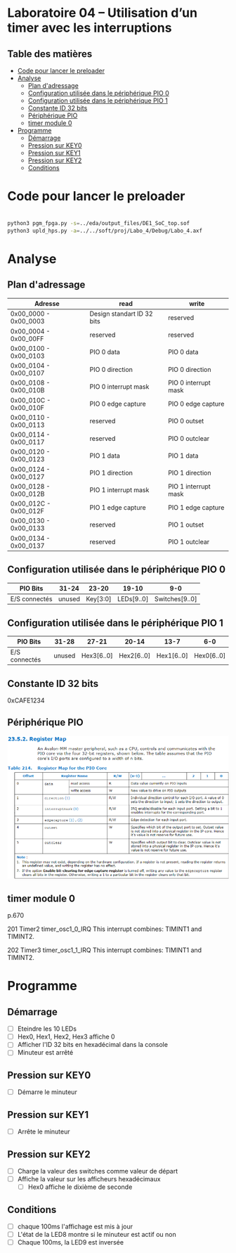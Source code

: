 # Laboratoire 04 – Utilisation d’un timer avec les interruptions <!-- omit in toc -->

## Table des matières

- [Code pour lancer le preloader](#code-pour-lancer-le-preloader)
- [Analyse](#analyse)
  - [Plan d'adressage](#plan-dadressage)
  - [Configuration utilisée dans le périphérique PIO 0](#configuration-utilisée-dans-le-périphérique-pio-0)
  - [Configuration utilisée dans le périphérique PIO 1](#configuration-utilisée-dans-le-périphérique-pio-1)
  - [Constante ID 32 bits](#constante-id-32-bits)
  - [Périphérique PIO](#périphérique-pio)
  - [timer module 0](#timer-module-0)
- [Programme](#programme)
  - [Démarrage](#démarrage)
  - [Pression sur KEY0](#pression-sur-key0)
  - [Pression sur KEY1](#pression-sur-key1)
  - [Pression sur KEY2](#pression-sur-key2)
  - [Conditions](#conditions)

# Code pour lancer le preloader

```bash

python3 pgm_fpga.py -s=../eda/output_files/DE1_SoC_top.sof
python3 upld_hps.py -a=../../soft/proj/Labo_4/Debug/Labo_4.axf

```


# Analyse

## Plan d'adressage

| Adresse               | read                       | write                |
| --------------------- | -------------------------- | -------------------- |
| 0x00_0000 - 0x00_0003 | Design standart ID 32 bits | reserved             |
| 0x00_0004 - 0x00_00FF | reserved                   | reserved             |
| 0x00_0100 - 0x00_0103 | PIO 0 data                 | PIO 0 data           |
| 0x00_0104 - 0x00_0107 | PIO 0 direction            | PIO 0 direction      |
| 0x00_0108 - 0x00_010B | PIO 0 interrupt mask       | PIO 0 interrupt mask |
| 0x00_010C - 0x00_010F | PIO 0 edge capture         | PIO 0 edge capture   |
| 0x00_0110 - 0x00_0113 | reserved                   | PIO 0 outset         |
| 0x00_0114 - 0x00_0117 | reserved                   | PIO 0 outclear       |
| 0x00_0120 - 0x00_0123 | PIO 1 data                 | PIO 1 data           |
| 0x00_0124 - 0x00_0127 | PIO 1 direction            | PIO 1 direction      |
| 0x00_0128 - 0x00_012B | PIO 1 interrupt mask       | PIO 1 interrupt mask |
| 0x00_012C - 0x00_012F | PIO 1 edge capture         | PIO 1 edge capture   |
| 0x00_0130 - 0x00_0133 | reserved                   | PIO 1 outset         |
| 0x00_0134 - 0x00_0137 | reserved                   | PIO 1 outclear       |

## Configuration utilisée dans le périphérique PIO 0

| PIO Bits      | 31-24  | 23-20    | 19-10      | 9-0            |
| ------------- | ------ | -------- | ---------- | -------------- |
| E/S connectés | unused | Key[3:0] | LEDs[9..0] | Switches[9..0] |

## Configuration utilisée dans le périphérique PIO 1

| PIO Bits      | 31-28  | 27-21      | 20-14      | 13-7       | 6-0        |
| ------------- | ------ | ---------- | ---------- | ---------- | ---------- |
| E/S connectés | unused | Hex3[6..0] | Hex2[6..0] | Hex1[6..0] | Hex0[6..0] |

## Constante ID 32 bits 

0xCAFE1234	

## Périphérique PIO

![Register Map PIO](img/Register%20Map%20PIO.png)

## timer module 0

p.670

201 Timer2 
timer_osc1_0_IRQ This interrupt combines: TIMINT1 and TIMINT2.

202 Timer3 
timer_osc1_1_IRQ This interrupt combines: TIMINT1 and TIMINT2.


# Programme

## Démarrage

- [ ] Eteindre les 10 LEDs
- [ ] Hex0, Hex1, Hex2, Hex3 affiche 0
- [ ] Afficher l'ID 32 bits en hexadécimal dans la console
- [ ] Minuteur est arrêté

## Pression sur KEY0

- [ ] Démarre le minuteur

## Pression sur KEY1

- [ ] Arrête le minuteur

## Pression sur KEY2

- [ ] Charge la valeur des switches comme valeur de départ
- [ ] Affiche la valeur sur les afficheurs hexadécimaux
  - [ ] Hex0 affiche le dixième de seconde

## Conditions

- [ ] chaque 100ms l'affichage est mis à jour
- [ ] L'état de la LED8 montre si le minuteur est actif ou non
- [ ] Chaque 100ms, la LED9 est inversée

